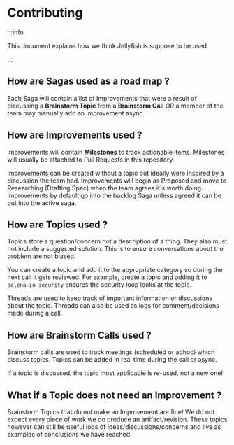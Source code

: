 # Contributing

:::info

This document explains how we think Jellyfish is suppose to be used.

:::

## How are Sagas used as a road map ?

Each Saga will contain a list of Improvements that were a result of discussing a **Brainstorm Topic** from a **Brainstorm Call** OR a member of the team may manually add an improvement async.

## How are Improvements used ?

Improvements will contain **Milestones** to track actionable items. Milestones will usually be attached to Pull Requests in this repository.

Improvements can be created without a topic but ideally were inspired by a discussion the team had. Improvements will begin as Proposed and move to Researching (Drafting Spec) when the team agrees it's worth doing. Improvements by default go into the backlog Saga unless agreed it can be put into the active saga.

## How are Topics used ?

Topics store a question/concern not a description of a thing. They also must not include a suggested solution. This is to ensure conversations about the problem are not biased.

You can create a topic and add it to the appropriate category so during the next call it gets reviewed. For example, create a topic and adding it to `balena-io security` ensures the security loop looks at the topic.

Threads are used to keep track of important information or discussions about the topic. Threads can also be used as logs for comment/decisions made during a call.

## How are Brainstorm Calls used ?

Brainstorm calls are used to track meetings (scheduled or adhoc) which discuss topics. Topics can be added in real time during the call or async.

If a topic is discussed, the topic most applicable is re-used, not a new one!

## What if a Topic does not need an Improvement ?

Brainstorm Topics that do not make an Improvement are fine! We do not expect every piece of work we do produce an artifact/revision. These topics however can still be useful logs of ideas/discussions/concerns and live as examples of conclusions we have reached.
